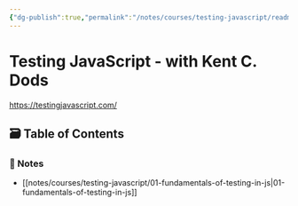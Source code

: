 ```yaml
---
{"dg-publish":true,"permalink":"/notes/courses/testing-javascript/readme/"}
---
```

# Testing JavaScript - with Kent C. Dods

<https://testingjavascript.com/>

## 🗃️ Table of Contents

### 📝 Notes

- [[notes/courses/testing-javascript/01-fundamentals-of-testing-in-js|01-fundamentals-of-testing-in-js]]

